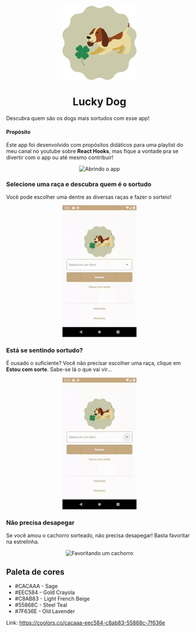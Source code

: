 <p align="center">
  <img width="200px" src="./assets/logo.png">
  <h1 align="center">Lucky Dog</h1>
</p>

Descubra quem são os dogs mais sortudos com esse app!

#### Propósito

Este app foi desenvolvido com propósitos didáticos para uma playlist do meu canal no youtube sobre **React Hooks**, mas fique a vontade pra se divertir com o app ou até mesmo contribuir!

<p align="center">
  <img width="200px" src="./assets/opening-app.gif" alt="Abrindo o app" />
</p>

### Selecione uma raça e descubra quem é o sortudo

Você pode escolher uma dentre as diversas raças e fazer o sorteio!

<p align="center">
  <img width="200px" src="./assets/riffling-by-breed.gif" alt="Sorteando por raça">
</p>

### Está se sentindo sortudo?

É ousado o suficiente? Você não precisar escolher uma raça, clique em **Estou com sorte**. Sabe-se lá o que vai vir...

<p align="center">
  <img width="200px" src="./assets/i'm-feeling-lucky.gif" alt="Sorteando com o botão 'Estou com sorte'">
</p>

### Não precisa desapegar

Se você amou o cachorro sorteado, não precisa desapegar! Basta favoritar na estrelinha.

<p align="center">
  <img width="200px" src="./assets/saving-dog.gif" alt="Favoritando um cachorro">
</p>

## Paleta de cores

* #CACAAA - Sage
* #EEC584 - Gold Crayola
* #C8AB83 - Light French Beige
* #55868C - Steel Teal
* #7F636E - Old Lavender

Link: https://coolors.co/cacaaa-eec584-c8ab83-55868c-7f636e
